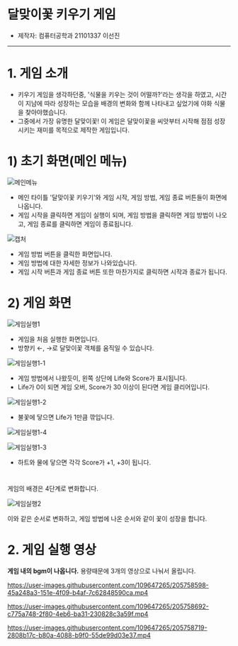 # **달맞이꽃 키우기 게임**

- 제작자: 컴퓨터공학과 21101337 이선진

---

# **1. 게임 소개**

- 키우기 게임을 생각하던중, '식물을 키우는 것이 어떨까?'라는 생각을 하였고, 시간이 지남에 따라 성장하는 모습을 배경의 변화와 함께 나타내고 싶었기에 야화 식물을 찾아야했습니다.
- 그중에서 가장 유명한 달맞이꽃! 이 게임은 달맞이꽃을 씨앗부터 시작해 점점 성장시키는 재미를 목적으로 제작한 게임입니다.

# 1) 초기 화면(메인 메뉴)

![메인메뉴](https://user-images.githubusercontent.com/109647265/205739860-ea1c01bb-c9f3-4813-834c-870dc96e16cb.PNG)

- 메인 타이틀 '달맞이꽃 키우기'와 게임 시작, 게임 방법, 게임 종료 버튼들이 화면에 나옵니다.
- 게임 시작을 클릭하면 게임이 실행이 되며, 게임 방법을 클릭하면 게임 방법이 나오고, 게임 종료를 클릭하면 게임이 종료됩니다.


![캡처](https://user-images.githubusercontent.com/109647265/205752346-09542d9c-af02-4f6d-a910-734a41437e4e.PNG)



- 게임 방법 버튼을 클릭한 화면입니다.
- 게임 방법에 대한 자세한 정보가 나와있습니다.
- 게임 시작 버튼과 게임 종료 버튼 또한 마찬가지로 클릭하면 시작과 종료가 됩니다.



# 2) 게임 화면

![게임실행1](https://user-images.githubusercontent.com/109647265/205741399-fc1892a3-cc86-4fad-904c-2ddc37bf2a6b.PNG)

- 게임을 처음 실행한 화면입니다.
- 방향키 ←, →로 달맞이꽃 객체를 움직일 수 있습니다.



![게임실행1-1](https://user-images.githubusercontent.com/109647265/205741558-eac45a58-9b8a-4200-a557-d1d24a29c6ad.png)

- 게임 방법에서 나왔듯이, 왼쪽 상단에 Life와 Score가 표시됩니다.
- Life가 0이 되면 게임 오버, Score가 30 이상이 된다면 게임 클리어입니다.

![게임실행1-2](https://user-images.githubusercontent.com/109647265/205741806-53b8fe99-ee90-43b9-9494-c84348af8ad5.png)

- 불꽃에 닿으면 Life가 1만큼 깎입니다.

![게임실행1-4](https://user-images.githubusercontent.com/109647265/205741991-584afd4d-d8ec-4477-b8c7-e1ace073674b.PNG)

![게임실행1-3](https://user-images.githubusercontent.com/109647265/205742011-ffaf8216-9709-4a4e-997c-9329a56af0ba.PNG)

- 하트와 물에 닿으면 각각 Score가 +1, +3이 됩니다.



#




게임의 배경은 4단계로 변화합니다.

![게임실행2](https://user-images.githubusercontent.com/109647265/205742843-b838f1ea-9b30-49d7-9e7b-47283d6e165e.png)

이와 같은 순서로 변화하고, 게임 방법에 나온 순서와 같이 꽃이 성장을 합니다.

# **2. 게임 실행 영상**

**게임 내의 bgm이 나옵니다.**
용량때문에 3개의 영상으로 나눠서 올립니다.


https://user-images.githubusercontent.com/109647265/205758598-45a248a3-151e-4f09-b4af-7c62848590ca.mp4



https://user-images.githubusercontent.com/109647265/205758692-c775a748-2f80-4eb6-ba31-230828c3a59f.mp4



https://user-images.githubusercontent.com/109647265/205758719-2808b17c-b80a-4088-b9f0-55de99d03e37.mp4

